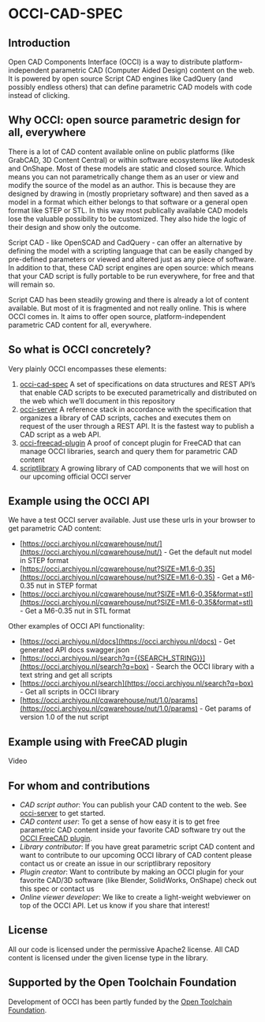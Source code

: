 # OCCI-CAD-SPEC

## Introduction

Open CAD Components Interface (OCCI) is a way to distribute platform-independent parametric CAD (Computer Aided Design) content on the web. It is powered by open source Script CAD engines like CadQuery (and possibly endless others) that can define parametric CAD models with code instead of clicking. 

## Why OCCI: open source parametric design for all, everywhere

There is a lot of CAD content available online on public platforms (like GrabCAD, 3D Content Central) or within software ecosystems like Autodesk and OnShape. 
Most of these models are static and closed source. Which means you can not parametrically change them as an user or view and modify the source of the model as an author. 
This is because they are designed by drawing in (mostly proprietary software) and then saved as a model in a format which either belongs to that software or a general open format like STEP or STL. In this way most publically available CAD models lose the valuable possibility to be customized. They also hide the logic of their design and show only the outcome. 

Script CAD - like OpenSCAD and CadQuery - can offer an alternative by defining the model with a scripting language that can be easily changed by pre-defined parameters or viewed and altered just as any piece of software. In addition to that, these CAD script engines are open source: which means that your CAD script is fully portable to be run everywhere, for free and that will remain so. 

Script CAD has been steadily growing and there is already a lot of content available. But most of it is fragmented and not really online. This is where OCCI comes in. It aims to offer open source, platform-independent parametric CAD content for all, everywhere. 

## So what is OCCI concretely?

Very plainly OCCI encompasses these elements:

1. [occi-cad-spec](https://github.com/occi-cad/occi-cad-spec) A set of specifications on data structures and REST API’s that enable CAD scripts to be executed parametrically and distributed on the web which we’ll document in this repository
2. [occi-server](https://github.com/occi-cad/occi-server) A reference stack in accordance with the specification that organizes a library of CAD scripts, caches and executes them on request of the user through a REST API. It is the fastest way to publish a CAD script as a web API.
3. [occi-freecad-plugin](https://github.com/occi-cad/occi-freecad-plugin) A proof of concept plugin for FreeCAD that can manage OCCI libraries, search and query them for parametric CAD content
4. [scriptlibrary](https://github.com/occi-cad/scriptlibrary) A growing library of CAD components that we will host on our upcoming official OCCI server

## Example using the OCCI API

We have a test OCCI server available. Just use these urls in your browser to get parametric CAD content:

* [https://occi.archiyou.nl/cqwarehouse/nut/](https://occi.archiyou.nl/cqwarehouse/nut/) - Get the default nut model in STEP format
* [https://occi.archiyou.nl/cqwarehouse/nut?SIZE=M1.6-0.35](https://occi.archiyou.nl/cqwarehouse/nut?SIZE=M1.6-0.35) - Get a M6-0.35 nut in STEP format
* [https://occi.archiyou.nl/cqwarehouse/nut?SIZE=M1.6-0.35&format=stl](https://occi.archiyou.nl/cqwarehouse/nut?SIZE=M1.6-0.35&format=stl) - Get a M6-0.35 nut in STL format

Other examples of OCCI API functionality:

* [https://occi.archiyou.nl/docs](https://occi.archiyou.nl/docs) - Get generated API docs swagger.json
* [https://occi.archiyou.nl/search?q={{SEARCH_STRING}}](https://occi.archiyou.nl/search?q=box) - Search the OCCI library with a text string and get all scripts
* [https://occi.archiyou.nl/search](https://occi.archiyou.nl/search?q=box) - Get all scripts in OCCI library
* [https://occi.archiyou.nl/cqwarehouse/nut/1.0/params](https://occi.archiyou.nl/cqwarehouse/nut/1.0/params) - Get params of version 1.0 of the nut script

## Example using with FreeCAD plugin

Video

## For whom and contributions

* _CAD script author_: You can publish your CAD content to the web. See [occi-server](https://github.com/occi-cad/occi-server) to get started. 
* _CAD content user_: To get a sense of how easy it is to get free parametric CAD content inside your favorite CAD software try out the [OCCI FreeCAD plugin](https://github.com/occi-cad/occi-freecad-plugin). 
* _Library contributor_: If you have great parametric script CAD content and want to contribute to our upcoming OCCI library of CAD content please contact us or create an issue in our scriptlibrary repository
* _Plugin creator_: Want to contribute by making an OCCI plugin for your favorite CAD/3D software (like Blender, SolidWorks, OnShape) check out this spec or contact us
* _Online viewer developer_: We like to create a light-weight webviewer on top of the OCCI API. Let us know if you share that interest!

## License

All our code is licensed under the permissive Apache2 license. All CAD content is licensed under the given license type in the library.

## Supported by the Open Toolchain Foundation

Development of OCCI has been partly funded by the [Open Toolchain Foundation](https://opentoolchain.org/). 

